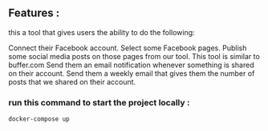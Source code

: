 ## Features :

this a tool that gives users the ability to do the following:

Connect their Facebook account.
Select some Facebook pages.
Publish some social media posts on those pages from our tool.
This tool is similar to buffer.com
Send them an email notification whenever something is shared on their account.
Send them a weekly email that gives them the number of posts that we shared on their account.

### run this command to start the project locally :
``` docker-compose up ```

